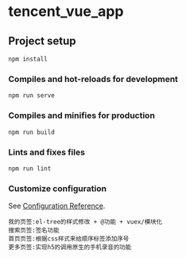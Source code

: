 # tencent_vue_app

## Project setup
```
npm install
```

### Compiles and hot-reloads for development
```
npm run serve
```

### Compiles and minifies for production
```
npm run build
```

### Lints and fixes files
```
npm run lint
```

### Customize configuration
See [Configuration Reference](https://cli.vuejs.org/config/).

```
我的页签:el-tree的样式修改 + @功能 + vuex/模块化
搜索页签:签名功能
首页页签:根据css样式来给顺序标签添加序号
更多页签:实现h5的调用原生的手机录音的功能



```

